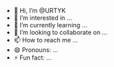 - 👋 Hi, I’m @URTYK
- 👀 I’m interested in ...
- 🌱 I’m currently learning ...
- 💞️ I’m looking to collaborate on ...
- 📫 How to reach me ...
- 😄 Pronouns: ...
- ⚡ Fun fact: ...

<!---
URTYK/URTYK is a ✨ special ✨ repository because its `README.md` (this file) appears on your GitHub profile.
You can click the Preview link to take a look at your changes.
--->
